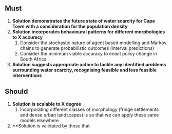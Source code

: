 ## Must
1. **Solution demonstrates the future state of water scarcity for Cape Town with a consideration for the population density**
2. **Solution incorporates behavioural patterns for different morphologies to X accuracy**
	1. Consider the stochastic nature of agent based modelling and Markov chains to generate probabilistic outcomes (interval predictions)
	2. Consider the minimum viable accuracy to enact policy change in South Africa
3. **Solution suggests appropriate action to tackle any identified problems surrounding water scarcity, recognising feasible and less feasible interventions**
## Should
1. **Solution is scalable to X degree**
	1. Incorporating different classes of morphology (fringe settlements and dense urban landscapes) is so that we can apply these same models elsewhere
2. **Solution is validated by those that 